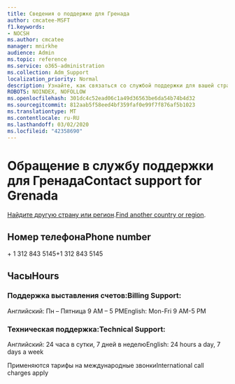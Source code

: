```yaml
---
title: Сведения о поддержке для Гренада
author: cmcatee-MSFT
f1.keywords:
- NOCSH
ms.author: cmcatee
manager: mnirkhe
audience: Admin
ms.topic: reference
ms.service: o365-administration
ms.collection: Adm_Support
localization_priority: Normal
description: Узнайте, как связаться со службой поддержки для вашей страны или региона.
ROBOTS: NOINDEX, NOFOLLOW
ms.openlocfilehash: 301dc4c52ead06c1a49d36563be6da54b74b4d32
ms.sourcegitcommit: 812aab5f58eed4bf359faf0e99f7f876af5b1023
ms.translationtype: MT
ms.contentlocale: ru-RU
ms.lasthandoff: 03/02/2020
ms.locfileid: "42358690"
---
```

# <a name="contact-support-for-grenada"></a><span data-ttu-id="da92b-103">Обращение в службу поддержки для Гренада</span><span class="sxs-lookup"><span data-stu-id="da92b-103">Contact support for Grenada</span></span>

<span data-ttu-id="da92b-104">[Найдите другую страну или регион](../contact-support-for-business-products.md).</span><span class="sxs-lookup"><span data-stu-id="da92b-104">[Find another country or region](../contact-support-for-business-products.md).</span></span>

## <a name="phone-number"></a><span data-ttu-id="da92b-105">Номер телефона</span><span class="sxs-lookup"><span data-stu-id="da92b-105">Phone number</span></span>
<span data-ttu-id="da92b-106">+ 1 312 843 5145</span><span class="sxs-lookup"><span data-stu-id="da92b-106">+1 312 843 5145</span></span>

## <a name="hours"></a><span data-ttu-id="da92b-107">Часы</span><span class="sxs-lookup"><span data-stu-id="da92b-107">Hours</span></span>
### <a name="billing-support"></a><span data-ttu-id="da92b-108">Поддержка выставления счетов:</span><span class="sxs-lookup"><span data-stu-id="da92b-108">Billing Support:</span></span>

<span data-ttu-id="da92b-109">Английский: Пн – Пятница 9 AM – 5 PM</span><span class="sxs-lookup"><span data-stu-id="da92b-109">English: Mon-Fri 9 AM-5 PM</span></span>

### <a name="technical-support"></a><span data-ttu-id="da92b-110">Техническая поддержка:</span><span class="sxs-lookup"><span data-stu-id="da92b-110">Technical Support:</span></span>

<span data-ttu-id="da92b-111">Английский: 24 часа в сутки, 7 дней в неделю</span><span class="sxs-lookup"><span data-stu-id="da92b-111">English: 24 hours a day, 7 days a week</span></span>

<span data-ttu-id="da92b-112">Применяются тарифы на международные звонки</span><span class="sxs-lookup"><span data-stu-id="da92b-112">International call charges apply</span></span>
